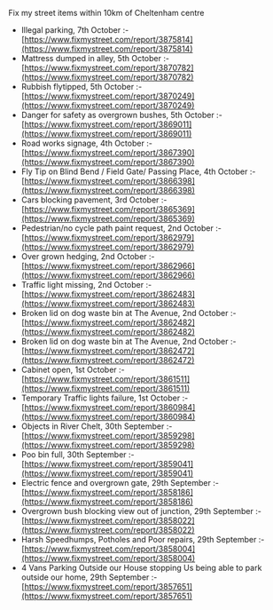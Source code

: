 Fix my street items within 10km of Cheltenham centre

<!-- fix_marker starts -->

- Illegal parking, 7th October :- [https://www.fixmystreet.com/report/3875814](https://www.fixmystreet.com/report/3875814)
- Mattress dumped in alley, 5th October :- [https://www.fixmystreet.com/report/3870782](https://www.fixmystreet.com/report/3870782)
- Rubbish flytipped, 5th October :- [https://www.fixmystreet.com/report/3870249](https://www.fixmystreet.com/report/3870249)
- Danger for safety as overgrown bushes, 5th October :- [https://www.fixmystreet.com/report/3869011](https://www.fixmystreet.com/report/3869011)
- Road works signage, 4th October :- [https://www.fixmystreet.com/report/3867390](https://www.fixmystreet.com/report/3867390)
- Fly Tip on Blind Bend / Field Gate/ Passing Place, 4th October :- [https://www.fixmystreet.com/report/3866398](https://www.fixmystreet.com/report/3866398)
- Cars blocking pavement, 3rd October :- [https://www.fixmystreet.com/report/3865369](https://www.fixmystreet.com/report/3865369)
- Pedestrian/no cycle path paint request, 2nd October :- [https://www.fixmystreet.com/report/3862979](https://www.fixmystreet.com/report/3862979)
- Over grown hedging, 2nd October :- [https://www.fixmystreet.com/report/3862966](https://www.fixmystreet.com/report/3862966)
- Traffic light missing, 2nd October :- [https://www.fixmystreet.com/report/3862483](https://www.fixmystreet.com/report/3862483)
- Broken lid on dog waste bin at The Avenue, 2nd October :- [https://www.fixmystreet.com/report/3862482](https://www.fixmystreet.com/report/3862482)
- Broken lid on dog waste bin at The Avenue, 2nd October :- [https://www.fixmystreet.com/report/3862472](https://www.fixmystreet.com/report/3862472)
- Cabinet open, 1st October :- [https://www.fixmystreet.com/report/3861511](https://www.fixmystreet.com/report/3861511)
- Temporary Traffic lights failure, 1st October :- [https://www.fixmystreet.com/report/3860984](https://www.fixmystreet.com/report/3860984)
- Objects in River Chelt, 30th September :- [https://www.fixmystreet.com/report/3859298](https://www.fixmystreet.com/report/3859298)
- Poo bin full, 30th September :- [https://www.fixmystreet.com/report/3859041](https://www.fixmystreet.com/report/3859041)
- Electric fence and overgrown gate, 29th September :- [https://www.fixmystreet.com/report/3858186](https://www.fixmystreet.com/report/3858186)
- Overgrown bush blocking view out of junction, 29th September :- [https://www.fixmystreet.com/report/3858022](https://www.fixmystreet.com/report/3858022)
- Harsh Speedhumps, Potholes and Poor repairs, 29th September :- [https://www.fixmystreet.com/report/3858004](https://www.fixmystreet.com/report/3858004)
- 4 Vans Parking Outside our House stopping Us being able to park outside our home, 29th September :- [https://www.fixmystreet.com/report/3857651](https://www.fixmystreet.com/report/3857651)

<!-- fix_marker ends -->